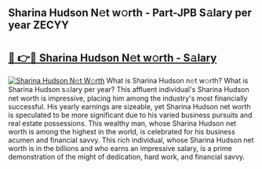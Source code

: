 ## Sharina Hudson N𝚎t w𝚘rth - Part-JPB S𝚊lary per year ZECYY

# <h2><a href="http://gc2k4b.nevu.top/?p=Sharina+Hudson">🔗 👉🔴 Sharina Hudson N𝚎t w𝚘rth - S𝚊lary</a></h2>

[![Sharina Hudson N𝚎t W𝚘rth](https://i.imgur.com/Oavwk0R.jpeg)](http://gc2k4b.nevu.top/?p=Sharina+Hudson)
What is Sharina Hudson n𝚎t w𝚘rth? What is Sharina Hudson s𝚊lary per year?
This affluent individual's Sharina Hudson net worth is impressive, placing him among the industry's most financially successful. His yearly earnings are sizeable, yet Sharina Hudson net worth is speculated to be more significant due to his varied business pursuits and real estate possessions. This wealthy man, whose Sharina Hudson net worth is among the highest in the world, is celebrated for his business acumen and financial savvy. This rich individual, whose Sharina Hudson net worth is in the billions and who earns an impressive salary, is a prime demonstration of the might of dedication, hard work, and financial savvy.
